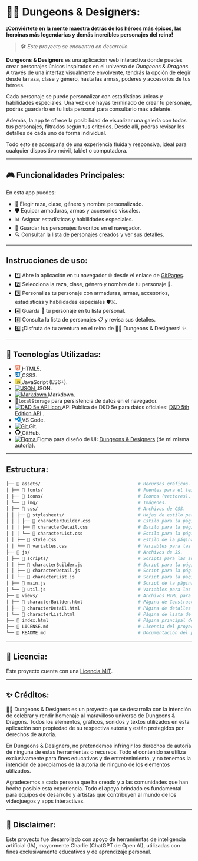 # 🧙‍♂️ Dungeons & Designers:

**¡Conviértete en la mente maestra detrás de los héroes más épicos, las heroínas más legendarias y demás increíbles personajes del reino!**

> 🛠️ *Este proyecto se encuentra en desarrollo.*

**Dungeons & Designers** es una aplicación web interactiva donde puedes crear personajes únicos inspirados en el universo de *Dungeons & Dragons*. A través de una interfaz visualmente envolvente, tendrás la opción de elegir desde la raza, clase y género, hasta las armas, poderes y accesorios de tus héroes.

Cada personaje se puede personalizar con estadísticas únicas y habilidades especiales. Una vez que hayas terminado de crear tu personaje, podrás guardarlo en tu lista personal para consultarlo más adelante.

Además, la app te ofrece la posibilidad de visualizar una galería con todos tus personajes, filtrados según tus criterios. Desde allí, podrás revisar los detalles de cada uno de forma individual.

Todo esto se acompaña de una experiencia fluida y responsiva, ideal para cualquier dispositivo móvil, tablet o computadora.

---

## 🎮 Funcionalidades Principales:

En esta app puedes:

- 🌈 Elegir raza, clase, género y nombre personalizado.
- 🛡️ Equipar armaduras, armas y accesorios visuales.
- 📊 Asignar estadísticas y habilidades especiales.
- 💾 Guardar tus personajes favoritos en el navegador.
- 🔍 Consultar la lista de personajes creados y ver sus detalles.

---

##  Instrucciones de uso:

- 1️⃣ Abre la aplicación en tu navegador 🌐 desde el enlace de [GitPages](https://artdasak.github.io/Proyecto_JavaScript_VCarvajalDarienE/).
- 2️⃣ Selecciona la raza, clase, género y nombre de tu personaje 🧑.
- 3️⃣ Personaliza tu personaje con armaduras, armas, accesorios, estadísticas y habilidades especiales 🛡️⚔️.
- 4️⃣ Guarda 💾 tu personaje en tu lista personal.
- 5️⃣ Consulta la lista de personajes 📋 y revisa sus detalles.
- 6️⃣ ¡Disfruta de tu aventura en el reino de 🧙‍♂️ Dungeons & Designers! ✨.

---

## 🚀 Tecnologías Utilizadas:

<ul>
    <li>
        <a href="https://developer.mozilla.org/en-US/docs/Web/HTML" target="_blank" rel="noreferrer">
            <img src="https://raw.githubusercontent.com/devicons/devicon/master/icons/html5/html5-original.svg" alt="HTML" width="15"/>
        </a>
        HTML5.
    </li>
    <li>
        <a href="https://developer.mozilla.org/en-US/docs/Web/CSS" target="_blank" rel="noreferrer">
            <img src="https://raw.githubusercontent.com/devicons/devicon/master/icons/css3/css3-original.svg" alt="CSS" width="15"/>
        </a>
        CSS3.
    </li>
    <li> 
        <a href="https://developer.mozilla.org/es/docs/Web/JavaScript" target="_blank" rel="noreferrer">
            <img src="https://raw.githubusercontent.com/devicons/devicon/master/icons/javascript/javascript-original.svg" alt="JavaScript" width="15"/>
        </a>
        JavaScript (ES6+).
    </li>
    <li>
        <a href="https://www.json.org/json-es.html" target="_blank" rel="noreferrer">
            <img src="https://www.json.org/img/json160.gif" alt="JSON" width="15"/>
        </a>
        JSON.
    </li>
    <li>
        <a href="https://daringfireball.net/projects/markdown/" target="_blank" rel="noreferrer">
            <img src="https://cdn.commonmark.org/uploads/default/original/2X/3/366f3614de6996d79a131fdf9b41ed7d65cfe181.png" alt="Markdown" width="15"/>
        </a>
        Markdown.
    </li>
    <li>
        💾<code>localStorage</code> para persistencia de datos en el navegador.
    </li>
    <li>
        <a href="https://www.dnd5eapi.co/" target="_blank" rel="noreferrer">
            <img src="https://5e-bits.github.io/docs/img/favicon.ico" alt="D&D 5e API Icon" width="17"/>
        </a>
        API Pública de D&D 5e para datos oficiales:
        <a href="https://www.dnd5eapi.co" target="_blank" rel="noreferrer">D&D 5th Edition API</a>
        .
    </li>
    <li>  
        <a href="https://code.visualstudio.com/" target="_blank" rel="noreferrer">
            <img src="https://raw.githubusercontent.com/devicons/devicon/master/icons/vscode/vscode-original.svg" alt="VS Code" width="15"/>
        </a>
        VS Code.
    </li>
    <li> 
        <a href="https://git-scm.com/" target="_blank" rel="noreferrer">
            <img src="https://www.vectorlogo.zone/logos/git-scm/git-scm-icon.svg" alt="Git" width="15"/>
        </a>
        Git.
    </li>
    <li> 
        <a href="https://github.com/" target="_blank" rel="noreferrer">
            <img src="https://raw.githubusercontent.com/devicons/devicon/master/icons/github/github-original.svg" alt="GitHub" width="15"/>
        </a>
        GitHub.
    </li>
    <li> 
        <a href="https://www.figma.com/" target="_blank" rel="noreferrer">
            <img src="https://www.vectorlogo.zone/logos/figma/figma-icon.svg" alt="Figma" width="15"/>
        </a>
        Figma para diseño de UI:
           <a href="https://www.figma.com/design/FT9s9G3CT0mr2y8Zb0Ewm3/Dungeons---Designers?m=auto&t=xRjGlG5HiviXjLgz-1" target="_blank" rel="noreferrer">Dungeons & Designers</a>
           (de mi misma autoría).
    </li>
</ul>

---

## Estructura:

```bash
├── 📁 assets/                                     # Recursos gráficos.
│ ├── 📁 fonts/                                    # Fuentes para el texto.
│ ├── 📁 icons/                                    # Íconos (vectores).
│ └── 📁 img/                                      # Imágenes.
│ ├── 📁 css/                                      # Archivos de CSS.
│ │ ├── 📁 stylesheets/                            # Hojas de estilo para las subpáginas.
│ │ │ ├── 📝 characterBuilder.css                  # Estilo para la página de construcción de personajes.
│ │ │ ├── 📝 characterDetail.css                   # Estilo para la página de detalles individuales.
│ │ │ └── 📝 characterList.css                     # Estilo para la página de lista de personajes.
│ │ ├── 📝 style.css                               # Estilo de la página principal.
│ │ └── 📝 variables.css                           # Variables para las hojas de estilo.
├── 📁 js/                                         # Archivos de JS.
│ ├── 📁 scripts/                                  # Scripts para las subpáginas.
│ │ ├── 📝 characterBuilder.js                     # Script para la página de construcción de personajes.
│ │ ├── 📝 characterDetail.js                      # Script para la página de detalles individuales.
│ │ └── 📝 characterList.js                        # Script para la página de lista de personajes.
│ ├── 📝 main.js                                   # Script de la página principal.
│ └── 📝 util.js                                   # Variables para las hojas de estilo.
├── 📁 views/                                      # Archivos HTML para las subpáginas.
│ ├── 📝 characterBuilder.html                     # Página de Construccion de Personajes.
│ ├── 📝 characterDetail.html                      # Página de detalles del personaje
│ └── 📝 characterList.html                        # Página de lista de personajes
├── 📝 index.html                                  # Página principal del sitio (Landing Page).
├── 📝 LICENSE.md                                  # Licencia del proyecto.
└── 📝 README.md                                   # Documentación del proyecto.
```


---

## 📄 Licencia:

Este proyecto cuenta con una [Licencia MIT](./LICENSE.md).

---

## ✨ Créditos:

🧙‍♂️ Dungeons & Designers es un proyecto que se desarrolla con la intención de celebrar y rendir homenaje al maravilloso universo de Dungeons & Dragons. Todos los elementos, gráficos, sonidos y textos utilizados en esta aplicación son propiedad de su respectiva autoría y están protegidos por derechos de autoría.

En Dungeons & Designers, no pretendemos infringir los derechos de autoría de ninguna de estas herramientas o recursos. Todo el contenido se utiliza exclusivamente para fines educativos y de entretenimiento, y no tenemos la intención de apropiarnos de la autoría de ninguno de los elementos utilizados.

Agradecemos a cada persona que ha creado y a las comunidades que han hecho posible esta experiencia. Todo el apoyo brindado es fundamental para equipos de desarrollo y artistas que contribuyen al mundo de los videojuegos y apps interactivas.

---

## 👀 Disclaimer:

Este proyecto fue desarrollado con apoyo de herramientas de inteligencia artificial (IA), mayormente Charlie (ChatGPT de Open AI), utilizadas con fines exclusivamente educativos y de aprendizaje personal.